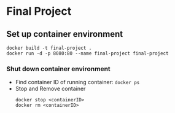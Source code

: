 # Final Project

## Set up container environment
```
docker build -t final-project . 
docker run -d -p 8080:80 --name final-project final-project 
```
### Shut down container environment
- Find container ID of running container: `docker ps`
- Stop and Remove container
    ```
    docker stop <containerID>
    docker rm <containerID>
    ```
